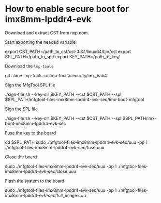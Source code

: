 # How to enable secure boot for imx8mm-lpddr4-evk

Download and extract CST from nxp.com.

Start exporting the needed variable

   export CST_PATH=/path_to_cst/cst-3.3.1/linux64/bin/cst
   export SPL_PATH=/path_to_spl/
   export KEY_PATH=/path_to_key/


Download the `lmp-tools`

   git clone lmp-tools
   cd lmp-tools/security/imx_hab4


Sign the MfgTool SPL file

   ./sign-file.sh --key-dir $KEY_PATH --cst $CST_PATH --spl $SPL_PATH/mfgtool-files-imx8mm-lpddr4-evk-sec/imx-boot-mfgtool

Sign the SPL file

   ./sign-file.sh --key-dir $KEY_PATH --cst $CST_PATH --spl $SPL_PATH/imx-boot-imx8mm-lpddr4-evk-sec

Fuse the key to the board

   cd $SPL_PATH
   sudo ./mfgtool-files-imx8mm-lpddr4-evk-sec/uuu -pp 1 ./mfgtool-files-imx8mm-lpddr4-evk-sec/fuse.uuu

Close the board

   sudo ./mfgtool-files-imx8mm-lpddr4-evk-sec/uuu -pp 1 ./mfgtool-files-imx8mm-lpddr4-evk-sec/close.uuu

Flash the system to the board

   sudo ./mfgtool-files-imx8mm-lpddr4-evk-sec/uuu -pp 1 ./mfgtool-files-imx8mm-lpddr4-evk-sec/full_image.uuu

